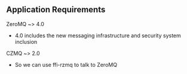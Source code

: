 Application Requirements
------------------------

ZeroMQ ~> 4.0
  - 4.0 includes the new messaging infrastructure and security system inclusion

CZMQ ~> 2.0
  - So we can use ffi-rzmq to talk to ZeroMQ
